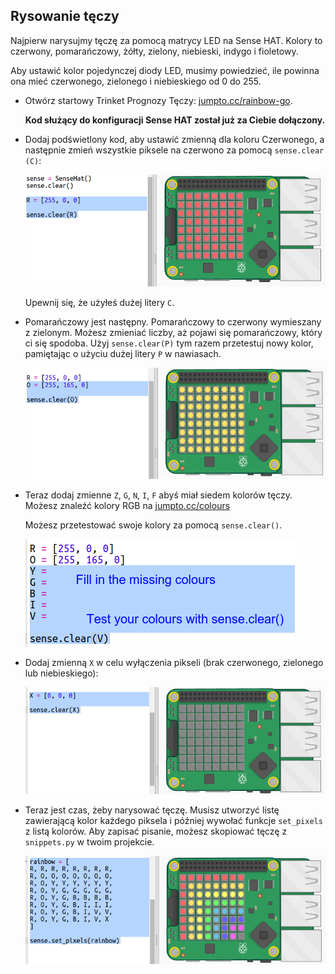 ## Rysowanie tęczy

Najpierw narysujmy tęczę za pomocą matrycy LED na Sense HAT. Kolory to czerwony, pomarańczowy, żółty, zielony, niebieski, indygo i fioletowy.

Aby ustawić kolor pojedynczej diody LED, musimy powiedzieć, ile powinna ona mieć czerwonego, zielonego i niebieskiego od 0 do 255.

+ Otwórz startowy Trinket Prognozy Tęczy: <a href="http://jumpto.cc/rainbow-go" target="_blank">jumpto.cc/rainbow-go</a>.
    
    **Kod służący do konfiguracji Sense HAT został już za Ciebie dołączony.**

+ Dodaj podświetlony kod, aby ustawić zmienną dla koloru Czerwonego, a następnie zmień wszystkie piksele na czerwono za pomocą ` sense.clear (C) `:
    
    ![zrzut ekranu](images/rainbow-red.png)
    
    Upewnij się, że użyłeś dużej litery `C`.

+ Pomarańczowy jest następny. Pomarańczowy to czerwony wymieszany z zielonym. Możesz zmieniać liczby, aż pojawi się pomarańczowy, który ci się spodoba. Użyj `sense.clear(P)` tym razem przetestuj nowy kolor, pamiętając o użyciu dużej litery `P` w nawiasach.
    
    ![zrzut ekranu](images/rainbow-orange.png)

+ Teraz dodaj zmienne `Z`, `G`, `N`, `I`, `F` abyś miał siedem kolorów tęczy. Możesz znaleźć kolory RGB na <a href="http://jumpto.cc/colours" target="_blank">jumpto.cc/colours</a>
    
    Możesz przetestować swoje kolory za pomocą `sense.clear()`.
    
    ![zrzut ekranu](images/rainbow-colours.png)

+ Dodaj zmienną `X` w celu wyłączenia pikseli (brak czerwonego, zielonego lub niebieskiego):
    
    ![zrzut ekranu](images/rainbow-off.png)

+ Teraz jest czas, żeby narysować tęczę. Musisz utworzyć listę zawierającą kolor każdego piksela i później wywołać funkcje `set_pixels` z listą kolorów. Aby zapisać pisanie, możesz skopiować tęczę z `snippets.py` w twoim projekcie.
    
    ![zrzut ekranu](images/rainbow-rainbow.png)